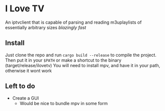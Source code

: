 # I Love TV

An iptvclient that is capable of parsing and reading m3uplaylists of essentially arbitrary sizes _blazingly fast_

## Install

Just clone the repo and run `cargo build --release` to compile the project. Then put it in your `$PATH` or make a shortcut to the binary (target/release/ilovetv)
You will need to install mpv, and have it in your path, otherwise it wont work

## Left to do

- Create a GUI
  - Would be nice to bundle mpv in some form

